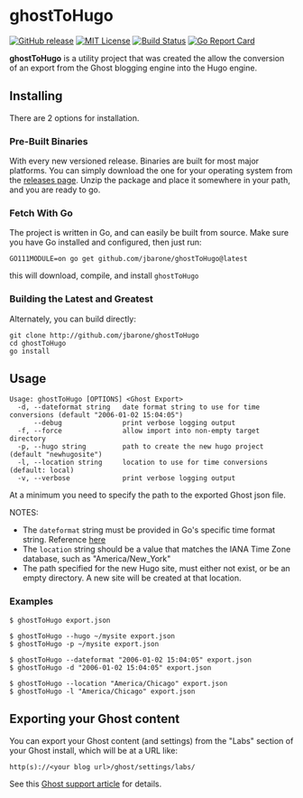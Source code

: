 # ghostToHugo

[![GitHub release](https://img.shields.io/github/release/jbarone/ghostToHugo.svg)](https://github.com/jbarone/ghostToHugo/releases/latest)
[![MIT License](https://img.shields.io/badge/license-MIT-brightgreen.svg)](/LICENSE)
[![Build Status](https://travis-ci.org/jbarone/ghostToHugo.svg?branch=master)](https://travis-ci.org/jbarone/ghostToHugo)
[![Go Report Card](https://goreportcard.com/badge/github.com/jbarone/ghostToHugo)](https://goreportcard.com/report/github.com/jbarone/ghostToHugo)

**ghostToHugo** is a utility project that was created the allow the conversion
of an export from the Ghost blogging engine into the Hugo engine.

## Installing

There are 2 options for installation.

### Pre-Built Binaries

With every new versioned release. Binaries are built for most major platforms.
You can simply download the one for your operating system from the
[releases page](https://github.com/jbarone/ghostToHugo/releases/latest). Unzip
the package and place it somewhere in your path, and you are ready to go.

### Fetch With Go

The project is written in Go, and can easily be built from source.
Make sure you have Go installed and configured, then just run:

```
GO111MODULE=on go get github.com/jbarone/ghostToHugo@latest
```

this will download, compile, and install `ghostToHugo`

### Building the Latest and Greatest

Alternately, you can build directly:

```
git clone http://github.com/jbarone/ghostToHugo
cd ghostToHugo
go install
```

## Usage

```
Usage: ghostToHugo [OPTIONS] <Ghost Export>
  -d, --dateformat string   date format string to use for time conversions (default "2006-01-02 15:04:05")
      --debug               print verbose logging output
  -f, --force               allow import into non-empty target directory
  -p, --hugo string         path to create the new hugo project (default "newhugosite")
  -l, --location string     location to use for time conversions (default: local)
  -v, --verbose             print verbose logging output
```

At a minimum you need to specify the path to the exported Ghost json file.

NOTES:

- The `dateformat` string must be provided in Go's specific time format string. Reference [here](https://gobyexample.com/time-formatting-parsing)
- The `location` string should be a value that matches the IANA Time Zone database, such as "America/New_York"
- The path specified for the new Hugo site, must either not exist, or be an empty directory. A new site will be created at that location.

### Examples

```
$ ghostToHugo export.json
```

```
$ ghostToHugo --hugo ~/mysite export.json
$ ghostToHugo -p ~/mysite export.json
```

```
$ ghostToHugo --dateformat "2006-01-02 15:04:05" export.json
$ ghostToHugo -d "2006-01-02 15:04:05" export.json
```

```
$ ghostToHugo --location "America/Chicago" export.json
$ ghostToHugo -l "America/Chicago" export.json
```

## Exporting your Ghost content
You can export your Ghost content (and settings) from the "Labs" section of your Ghost install, which will be at a URL like:

```http(s)://<your blog url>/ghost/settings/labs/```

See this [Ghost support article](https://help.ghost.org/hc/en-us/articles/224112927-Import-Export-Data) for details.
